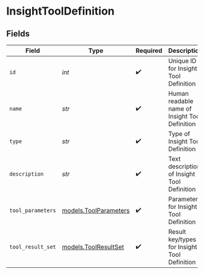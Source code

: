 # InsightToolDefinition


## Fields

| Field                                                | Type                                                 | Required                                             | Description                                          |
| ---------------------------------------------------- | ---------------------------------------------------- | ---------------------------------------------------- | ---------------------------------------------------- |
| `id`                                                 | *int*                                                | :heavy_check_mark:                                   | Unique ID for Insight Tool Definition                |
| `name`                                               | *str*                                                | :heavy_check_mark:                                   | Human readable name of Insight Tool Definition       |
| `type`                                               | *str*                                                | :heavy_check_mark:                                   | Type of Insight Tool Definition                      |
| `description`                                        | *str*                                                | :heavy_check_mark:                                   | Text description of Insight Tool Definition          |
| `tool_parameters`                                    | [models.ToolParameters](../models/toolparameters.md) | :heavy_check_mark:                                   | Parameters for Insight Tool Definition               |
| `tool_result_set`                                    | [models.ToolResultSet](../models/toolresultset.md)   | :heavy_check_mark:                                   | Result key/types for Insight Tool Definition         |